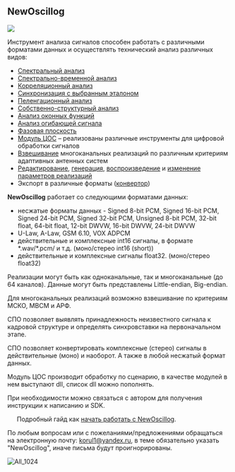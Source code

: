 ## **NewOscillog**

![](media/images/Aspose.Words.27f32d33-06f6-498a-8ec5-c7bc19ce7d49.001.png)

Инструмент анализа сигналов способен работать с различными форматами данных и осуществлять технический анализ различных видов:

- [Спектральный анализ](G:\_Projects\_Projects\NewOscillog\NewOscillog\Docs\docx\Spectr.docx)
- [Спектрально-временной анализ](G:\_Projects\_Projects\NewOscillog\NewOscillog\Docs\docx\SpectrPrimer.docx)
- [Корреляционный анализ](G:\_Projects\_Projects\NewOscillog\NewOscillog\Docs\docx\Corr.docx)
- [Синхронизация с выбранным эталоном](G:\_Projects\_Projects\NewOscillog\NewOscillog\Docs\docx\Synchr.docx)
- [Пеленгационный анализ](G:\_Projects\_Projects\NewOscillog\NewOscillog\Docs\docx\Peleng.docx)
- [Собственно-структурный анализ](G:\_Projects\_Projects\NewOscillog\NewOscillog\Docs\docx\VSZ.docx)
- [Анализ оконных функций](G:\_Projects\_Projects\NewOscillog\NewOscillog\Docs\docx\Wintool.docx)
- [Анализ огибающей сигнала](G:\_Projects\_Projects\NewOscillog\NewOscillog\Docs\docx\Ogib.docx)
- [Фазовая плоскость](G:\_Projects\_Projects\NewOscillog\NewOscillog\Docs\docx\Phaz.docx)
- [Модуль ЦОС](G:\_Projects\_Projects\NewOscillog\NewOscillog\Docs\docx\Modul.docx) – реализованы различные инструменты для цифровой обработки сигналов
- [Взвешивание](G:\_Projects\_Projects\NewOscillog\NewOscillog\Docs\docx\MSKOMVSM.docx) многоканальных реализаций по различным критериям адаптивных антенных систем
- [Редактирование](G:\_Projects\_Projects\NewOscillog\NewOscillog\Docs\docx\Redactor.docx), [генерация](G:\_Projects\_Projects\NewOscillog\NewOscillog\Docs\docx\Generator.docx), [воспроизведение](G:\_Projects\_Projects\NewOscillog\NewOscillog\Docs\docx\Play.docx) и [изменение параметров реализаций](G:\_Projects\_Projects\NewOscillog\NewOscillog\Docs\docx\ParametrChange.docx)
- Экспорт в различные форматы ([конвертор](G:\_Projects\_Projects\NewOscillog\NewOscillog\Docs\docx\Convert.docx))

**NewOscillog** работает со следующими форматами данных: 

- несжатые форматы данных - Signed 8-bit PCM, Signed 16-bit PCM, Signed 24-bit PCM, Signed 32-bit PCM, Unsigned 8-bit PCM, 32-bit float, 64-bit float, 12-bit DWVW, 16-bit DWVW, 24-bit DWVW 
- U-Law, A-Law, GSM 6.10, VOX ADPCM
- действительные и комплексные int16 сигналы, в формате \*.wav/\*.pcm/ и т.д. (моно/стерео int16 (short))
- действительные и комплексные сигналы float32. (моно/стерео float32)

Реализации могут быть как одноканальные, так и многоканальные (до 64 каналов). Данные могут быть представлены Little-endian, Big-endian.



Для многоканальных реализаций возможно взвешивание по критериям МСКО, МВСМ и АРФ.

СПО позволяет выявлять принадлежность неизвестного сигнала к кадровой структуре и определять синхровставки на первоначальном этапе.

СПО позволяет конвертировать комплексные (стерео) сигналы в действительные (моно) и наоборот. А также в любой несжатый формат данных.

Модуль ЦОС производит обработку по сценарию, в качестве модулей в нем выступают dll, список dll можно пополнять.

При необходимости можно связаться с автором для получения инструкции к написанию и SDK.

`	`Подробный гайд как [начать работать с NewOscillog](StrartWork.md).

По любым вопросам или с пожеланиями/предложениями обращаться на электронную почту: korul1@yandex.ru, в теме обязательно указать "NewOscillog", иначе письма будут проигнорированы.

![](media/images/Aspose.Words.27f32d33-06f6-498a-8ec5-c7bc19ce7d49.002.png "All_1024")


